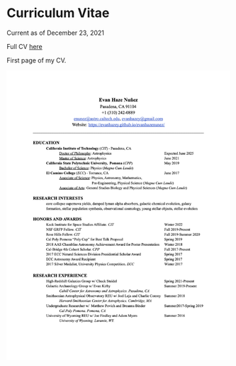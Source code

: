 # Curriculum Vitae

Current as of December 23, 2021

Full CV [here](https://docs.google.com/document/d/1lK0ZNMUKEQlv9tSvvlTG0VduwoljM2-xgqujeFNyep0/edit?usp=sharing) 

First page of my CV.

<img src=https://github.com/evanhazey/evanhazenunez/blob/gh-pages/Graphics/Master_CV_Dec2021.jpg>




